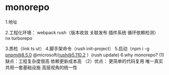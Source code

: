 # monorepo


1.地址

2.工程化环境：
webpack
rush（版本收敛 关联发布 插件系统 循环依赖检测）
nx
turborepo

3.质检（link ts ut）
4.脚手架命令（rush init-project）
5.启动（npm i -g pnpm@8.5.0 @microsoft/rush@5.110.2 ）(rush update)
6.why monorepo? 
 (1)缺点：工程复杂度很高 依赖更新成本高
（2）优点： 更简单的代码复用 唯一真实 共用一套基础设施 高层视角的统一性
